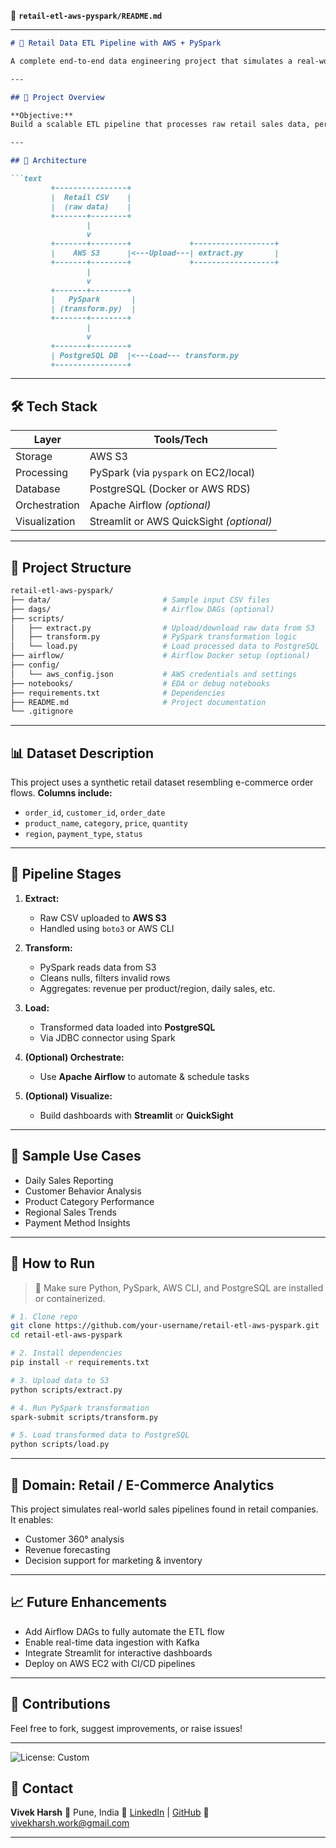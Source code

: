 📂 **`retail-etl-aws-pyspark/README.md`**

---

````markdown
# 🛒 Retail Data ETL Pipeline with AWS + PySpark

A complete end-to-end data engineering project that simulates a real-world **Retail / E-Commerce Analytics** workflow using **AWS**, **PySpark**, and **PostgreSQL**. The pipeline ingests raw retail sales data, transforms it using PySpark, and loads it into a PostgreSQL database for further analysis and reporting.

---

## 📌 Project Overview

**Objective:**  
Build a scalable ETL pipeline that processes raw retail sales data, performs transformation and cleaning, and stores it in a structured format for downstream analytics.

---

## 🧱 Architecture

```text
         +----------------+
         |  Retail CSV    |
         |  (raw data)    |
         +-------+--------+
                 |
                 v
         +-------+--------+             +------------------+
         |    AWS S3      |<---Upload---| extract.py       |
         +-------+--------+             +------------------+
                 |
                 v
         +-------+--------+
         |   PySpark       |
         | (transform.py)  |
         +-------+--------+
                 |
                 v
         +-------+--------+
         | PostgreSQL DB  |<---Load--- transform.py
         +----------------+
````

---

## 🛠️ Tech Stack

| Layer         | Tools/Tech                               |
| ------------- | ---------------------------------------- |
| Storage       | AWS S3                                   |
| Processing    | PySpark (via `pyspark` on EC2/local)     |
| Database      | PostgreSQL (Docker or AWS RDS)           |
| Orchestration | Apache Airflow *(optional)*              |
| Visualization | Streamlit or AWS QuickSight *(optional)* |

---

## 📁 Project Structure

```bash
retail-etl-aws-pyspark/
├── data/                         # Sample input CSV files
├── dags/                         # Airflow DAGs (optional)
├── scripts/
│   ├── extract.py                # Upload/download raw data from S3
│   ├── transform.py              # PySpark transformation logic
│   └── load.py                   # Load processed data to PostgreSQL
├── airflow/                      # Airflow Docker setup (optional)
├── config/
│   └── aws_config.json           # AWS credentials and settings
├── notebooks/                    # EDA or debug notebooks
├── requirements.txt              # Dependencies
├── README.md                     # Project documentation
└── .gitignore
```

---

## 📊 Dataset Description

This project uses a synthetic retail dataset resembling e-commerce order flows.
**Columns include:**

* `order_id`, `customer_id`, `order_date`
* `product_name`, `category`, `price`, `quantity`
* `region`, `payment_type`, `status`

---

## 🔄 Pipeline Stages

1. **Extract:**

   * Raw CSV uploaded to **AWS S3**
   * Handled using `boto3` or AWS CLI

2. **Transform:**

   * PySpark reads data from S3
   * Cleans nulls, filters invalid rows
   * Aggregates: revenue per product/region, daily sales, etc.

3. **Load:**

   * Transformed data loaded into **PostgreSQL**
   * Via JDBC connector using Spark

4. **(Optional) Orchestrate:**

   * Use **Apache Airflow** to automate & schedule tasks

5. **(Optional) Visualize:**

   * Build dashboards with **Streamlit** or **QuickSight**

---

## 📌 Sample Use Cases

* Daily Sales Reporting
* Customer Behavior Analysis
* Product Category Performance
* Regional Sales Trends
* Payment Method Insights

---

## 🚀 How to Run

> 🔧 Make sure Python, PySpark, AWS CLI, and PostgreSQL are installed or containerized.

```bash
# 1. Clone repo
git clone https://github.com/your-username/retail-etl-aws-pyspark.git
cd retail-etl-aws-pyspark

# 2. Install dependencies
pip install -r requirements.txt

# 3. Upload data to S3
python scripts/extract.py

# 4. Run PySpark transformation
spark-submit scripts/transform.py

# 5. Load transformed data to PostgreSQL
python scripts/load.py
```

---

## 🧠 Domain: Retail / E-Commerce Analytics

This project simulates real-world sales pipelines found in retail companies. It enables:

* Customer 360° analysis
* Revenue forecasting
* Decision support for marketing & inventory

---

## 📈 Future Enhancements

* Add Airflow DAGs to fully automate the ETL flow
* Enable real-time data ingestion with Kafka
* Integrate Streamlit for interactive dashboards
* Deploy on AWS EC2 with CI/CD pipelines

---

## 🤝 Contributions

Feel free to fork, suggest improvements, or raise issues!

---
![License: Custom](https://img.shields.io/badge/license-Custom-lightgrey)

## 📧 Contact

**Vivek Harsh**
📍 Pune, India
🔗 [LinkedIn](https://www.linkedin.com/in/vivekharsh) | [GitHub](https://github.com/vivekharsh)
📩 [vivekharsh.work@gmail.com](mailto:vivekharsh.work@gmail.com)

---
